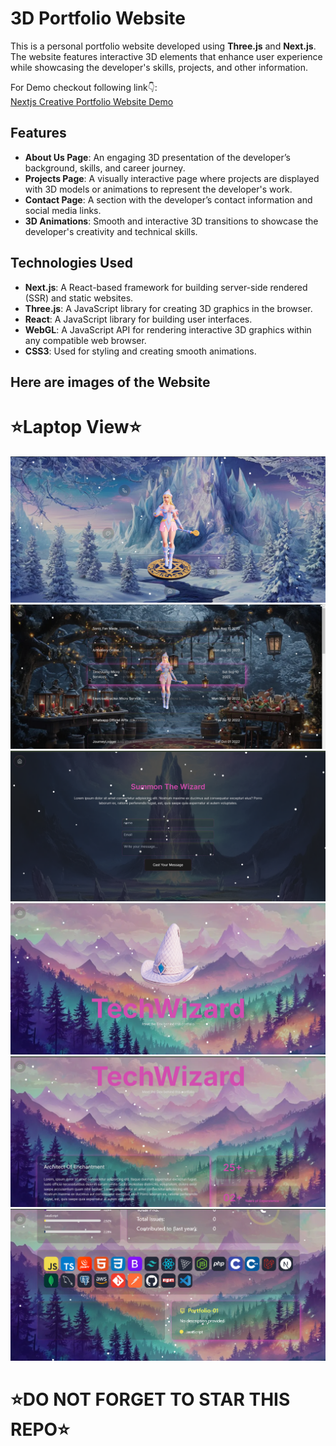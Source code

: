 # 3D Portfolio Website

This is a personal portfolio website developed using **Three.js** and **Next.js**. The website features interactive 3D elements that enhance user experience while showcasing the developer's skills, projects, and other information.

For Demo checkout following link👇: <br />
[Nextjs Creative Portfolio Website Demo](https://three-portfolio-by-pawnesh.onrender.com) <br />

## Features
- **About Us Page**: An engaging 3D presentation of the developer’s background, skills, and career journey.
- **Projects Page**: A visually interactive page where projects are displayed with 3D models or animations to represent the developer's work.
- **Contact Page**: A section with the developer’s contact information and social media links.
- **3D Animations**: Smooth and interactive 3D transitions to showcase the developer's creativity and technical skills.

## Technologies Used
- **Next.js**: A React-based framework for building server-side rendered (SSR) and static websites.
- **Three.js**: A JavaScript library for creating 3D graphics in the browser.
- **React**: A JavaScript library for building user interfaces.
- **WebGL**: A JavaScript API for rendering interactive 3D graphics within any compatible web browser.
- **CSS3**: Used for styling and creating smooth animations.

## Here are images of the Website
 
# ⭐Laptop View⭐
![Main Page Image](https://github.com/Pawnesh-Itio/Three-Portfolio/blob/main/public/website-images/Main-Page.png?raw=true)
![Project Page Image](https://github.com/Pawnesh-Itio/Three-Portfolio/blob/main/public/website-images/Project-Page.png?raw=true)
![Contact Page Image](https://github.com/Pawnesh-Itio/Three-Portfolio/blob/main/public/website-images/Contact-Page.png?raw=true)
![About Page Image](https://github.com/Pawnesh-Itio/Three-Portfolio/blob/main/public/website-images/About-Page-1.png?raw=true)
![About Page Image](https://github.com/Pawnesh-Itio/Three-Portfolio/blob/main/public/website-images/About-Page-2.png?raw=true)
![About Page Image](https://github.com/Pawnesh-Itio/Three-Portfolio/blob/main/public/website-images/About-Page-3.png?raw=true)


# ⭐DO NOT FORGET TO STAR THIS REPO⭐
